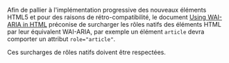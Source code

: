 Afin de pallier à l'implémentation progressive des nouveaux éléments HTML5 et pour des raisons de rétro-compatibilité, le document [Using WAI-ARIA in HTML](http://www.w3.org/TR/aria-in-html/) préconise de surcharger les rôles natifs des éléments HTML par leur équivalent WAI-ARIA, par exemple un élément `article` devra comporter un attribut `role="article"`.

Ces surcharges de rôles natifs doivent être respectées.
